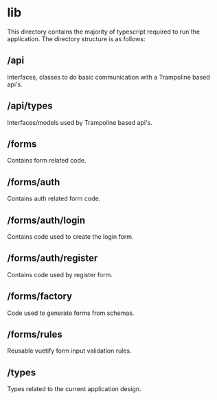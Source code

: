 # lib

This directory contains the majority of typescript required to run the application.
The directory structure is as follows:

## /api

Interfaces, classes to do basic communication with a Trampoline based api's.

## /api/types

Interfaces/models used by Trampoline based api's.

## /forms

Contains form related code.

## /forms/auth

Contains auth related form code.

## /forms/auth/login

Contains code used to create the login form.

## /forms/auth/register

Contains code used by register form.

## /forms/factory

Code used to generate forms from schemas.

## /forms/rules

Reusable vuetify form input validation rules.

## /types

Types related to the current application design.
